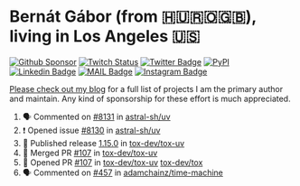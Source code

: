 # Bernát Gábor (from 🇭🇺🇷🇴🇬🇧), living in Los Angeles 🇺🇸

[![Github Sponsor](https://img.shields.io/static/v1?label=Sponsor&message=%E2%9D%A4&logo=GitHub&link=https://github.com/sponsors/gaborbernat&style=flat-square)](https://github.com/sponsors/gaborbernat)
[![Twitch Status](https://img.shields.io/twitch/status/gaborbernat?style=flat-square)](https://www.twitch.tv/gaborbernat)
[![Twitter Badge](https://img.shields.io/badge/-@gjbernat-1ca0f1?style=flat-square&labelColor=1ca0f1&logo=twitter&logoColor=white&link=https://twitter.com/gjbernat)](https://twitter.com/gjbernat)
[![PyPI](https://img.shields.io/badge/-gaborbernat-0073b7?style=flat-square&logo=Python&logoColor=white&link=https://pypi.org/user/gaborbernat/)](https://pypi.org/user/gaborbernat/)
[![Linkedin Badge](https://img.shields.io/badge/-gaborbernat-blue?style=flat-square&logo=Linkedin&logoColor=white&link=https://www.linkedin.com/in/gaborbernat/)](https://www.linkedin.com/in/gaborbernat/)
[![MAIL Badge](https://img.shields.io/badge/-gaborjbernat@gmail.com-c14438?style=flat-square&logo=Gmail&logoColor=white&link=mailto:gaborjbernat@gmail.com)](mailto:gaborjbernat@gmail.com)
[![Instagram Badge](https://img.shields.io/badge/-@gabor__bernat-845EC2?style=flat-square&labelColor=white&logo=Instagram&link=https://instagram.com/gabor_bernat/)](https://instagram.com/gabor_bernat)

[Please check out my blog](https://bernat.tech/about/) for a full list of projects I am the primary author and maintain.
Any kind of sponsorship for these effort is much appreciated.

<!--START_SECTION:activity-->

1. 🗣 Commented on [#8131](https://github.com/astral-sh/uv/issues/8131#issuecomment-2408041805) in [astral-sh/uv](https://github.com/astral-sh/uv)
2. ❗ Opened issue [#8130](https://github.com/astral-sh/uv/issues/8130) in [astral-sh/uv](https://github.com/astral-sh/uv)
3. 🚀 Published release [1.15.0](https://github.com/tox-dev/tox-uv/releases/tag/1.15.0) in [tox-dev/tox-uv](https://github.com/tox-dev/tox-uv)
4. 🎉 Merged PR [#107](https://github.com/tox-dev/tox-uv/pull/107) in [tox-dev/tox-uv](https://github.com/tox-dev/tox-uv)
5. 💪 Opened PR [#107](https://github.com/tox-dev/tox-uv/pull/107) in [tox-dev/tox-uv](https://github.com/tox-dev/tox-uv)
   [tox-dev/tox](https://github.com/tox-dev/tox)
5. 🗣 Commented on [#457](https://github.com/adamchainz/time-machine/pull/457#issuecomment-2197730644) in
[adamchainz/time-machine](https://github.com/adamchainz/time-machine)
<!--END_SECTION:activity-->
